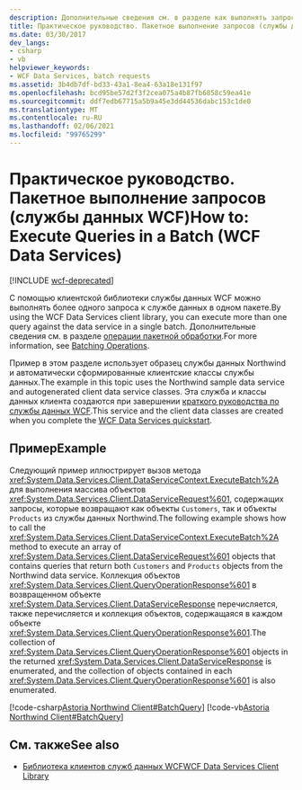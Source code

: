 ```yaml
---
description: Дополнительные сведения см. в разделе как выполнять запросы в пакете (службы данных WCF).
title: Практическое руководство. Пакетное выполнение запросов (службы данных WCF)
ms.date: 03/30/2017
dev_langs:
- csharp
- vb
helpviewer_keywords:
- WCF Data Services, batch requests
ms.assetid: 3b4db7df-bd33-43a1-8ea4-63a18e131f97
ms.openlocfilehash: bcd95be57d2f3f2cea075a4b87fb6858c59ea41e
ms.sourcegitcommit: ddf7edb67715a5b9a45e3dd44536dabc153c1de0
ms.translationtype: MT
ms.contentlocale: ru-RU
ms.lasthandoff: 02/06/2021
ms.locfileid: "99765299"
---
```

# <a name="how-to-execute-queries-in-a-batch-wcf-data-services"></a><span data-ttu-id="73ba8-103">Практическое руководство. Пакетное выполнение запросов (службы данных WCF)</span><span class="sxs-lookup"><span data-stu-id="73ba8-103">How to: Execute Queries in a Batch (WCF Data Services)</span></span>

[!INCLUDE [wcf-deprecated](~/includes/wcf-deprecated.md)]

<span data-ttu-id="73ba8-104">С помощью клиентской библиотеки службы данных WCF можно выполнять более одного запроса к службе данных в одном пакете.</span><span class="sxs-lookup"><span data-stu-id="73ba8-104">By using the WCF Data Services client library, you can execute more than one query against the data service in a single batch.</span></span> <span data-ttu-id="73ba8-105">Дополнительные сведения см. в разделе [операции пакетной обработки](batching-operations-wcf-data-services.md).</span><span class="sxs-lookup"><span data-stu-id="73ba8-105">For more information, see [Batching Operations](batching-operations-wcf-data-services.md).</span></span>  
  
 <span data-ttu-id="73ba8-106">Пример в этом разделе использует образец службы данных Northwind и автоматически сформированные клиентские классы службы данных.</span><span class="sxs-lookup"><span data-stu-id="73ba8-106">The example in this topic uses the Northwind sample data service and autogenerated client data service classes.</span></span> <span data-ttu-id="73ba8-107">Эта служба и классы данных клиента создаются при завершении [краткого руководства по службы данных WCF](quickstart-wcf-data-services.md).</span><span class="sxs-lookup"><span data-stu-id="73ba8-107">This service and the client data classes are created when you complete the [WCF Data Services quickstart](quickstart-wcf-data-services.md).</span></span>  
  
## <a name="example"></a><span data-ttu-id="73ba8-108">Пример</span><span class="sxs-lookup"><span data-stu-id="73ba8-108">Example</span></span>  

 <span data-ttu-id="73ba8-109">Следующий пример иллюстрирует вызов метода <xref:System.Data.Services.Client.DataServiceContext.ExecuteBatch%2A> для выполнения массива объектов <xref:System.Data.Services.Client.DataServiceRequest%601>, содержащих запросы, которые возвращают как объекты `Customers`, так и объекты `Products` из службы данных Northwind.</span><span class="sxs-lookup"><span data-stu-id="73ba8-109">The following example shows how to call the <xref:System.Data.Services.Client.DataServiceContext.ExecuteBatch%2A> method to execute an array of <xref:System.Data.Services.Client.DataServiceRequest%601> objects that contains queries that return both `Customers` and `Products` objects from the Northwind data service.</span></span> <span data-ttu-id="73ba8-110">Коллекция объектов <xref:System.Data.Services.Client.QueryOperationResponse%601> в возвращенном объекте <xref:System.Data.Services.Client.DataServiceResponse> перечисляется, также перечисляется и коллекция объектов, содержащаяся в каждом объекте <xref:System.Data.Services.Client.QueryOperationResponse%601>.</span><span class="sxs-lookup"><span data-stu-id="73ba8-110">The collection of <xref:System.Data.Services.Client.QueryOperationResponse%601> objects in the returned <xref:System.Data.Services.Client.DataServiceResponse> is enumerated, and the collection of objects contained in each <xref:System.Data.Services.Client.QueryOperationResponse%601> is also enumerated.</span></span>  
  
 [!code-csharp[Astoria Northwind Client#BatchQuery](../../../../samples/snippets/csharp/VS_Snippets_Misc/astoria_northwind_client/cs/source.cs#batchquery)]
 [!code-vb[Astoria Northwind Client#BatchQuery](../../../../samples/snippets/visualbasic/VS_Snippets_Misc/astoria_northwind_client/vb/source.vb#batchquery)]  
  
## <a name="see-also"></a><span data-ttu-id="73ba8-111">См. также</span><span class="sxs-lookup"><span data-stu-id="73ba8-111">See also</span></span>

- [<span data-ttu-id="73ba8-112">Библиотека клиентов служб данных WCF</span><span class="sxs-lookup"><span data-stu-id="73ba8-112">WCF Data Services Client Library</span></span>](wcf-data-services-client-library.md)
